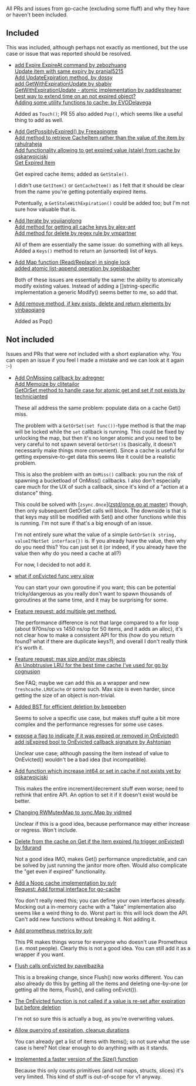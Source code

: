 All PRs and issues from go-cache (excluding some fluff) and why they have or
haven't been included.

Included
--------

This was included, although perhaps not exactly as mentioned, but the use case
or issue that was reported should be resolved.


- [add Expire ExpireAt command by zebozhuang](https://github.com/patrickmn/go-cache/pull/20)<br>
  [Update item with same expiry by pranjal5215](https://github.com/patrickmn/go-cache/pull/42)<br>
  [Add UpdateExpiration method. by dossy](https://github.com/patrickmn/go-cache/pull/66)<br>
  [add GetWithExpirationUpdate by sbabiv](https://github.com/patrickmn/go-cache/pull/96)<br>
  [GetWithExpirationUpdate - atomic implementation by paddlesteamer](https://github.com/patrickmn/go-cache/pull/126)<br>
  [best way to extend time on an not expired object?](https://github.com/patrickmn/go-cache/issues/65)<br>
  [Adding some utility functions to cache: by EVODelavega](https://github.com/patrickmn/go-cache/pull/55)

  Added as `Touch()`; PR 55 also added `Pop()`, which seems like a useful thing
  to add as well.

- [Add GetPossiblyExpired() by Freeaqingme](https://github.com/patrickmn/go-cache/pull/47)<br>
  [Add method to retrieve CacheItem rather than the value of the item by rahulraheja](https://github.com/patrickmn/go-cache/pull/53)<br>
  [Add functionality allowing to get expired value (stale) from cache by oskarwojciski](https://github.com/patrickmn/go-cache/pull/63)<br>
  [Get Expired Item](https://github.com/patrickmn/go-cache/issues/107)

  Get expired cache items; added as `GetStale()`.

  I didn't use `GetItem()` or `GetCacheItem()` as I felt that it should be clear
  from the name you're getting potentially expired items.

  Potentually, a `GetStaleWithExpiration()` could be added too; but I'm not sure
  how valuable that is.

- [Add Iterate by youjianglong](https://github.com/patrickmn/go-cache/pull/78)<br>
  [Add method for getting all cache keys by alex-ant](https://github.com/patrickmn/go-cache/pull/81)<br>
  [Add method for delete by regex rule by vmpartner](https://github.com/patrickmn/go-cache/pull/100)

  All of them are essentially the same issue: do something with all keys. Added
  a `Keys()` method to return an (unsorted) list of keys.

- [Add Map function (Read/Replace) in single lock](https://github.com/patrickmn/go-cache/issues/118)<br>
  [added atomic list-append operation by sgeisbacher](https://github.com/patrickmn/go-cache/pull/97)

  Both of these issues are essentially the same: the ability to atomically
  modify existing values. Instead of adding a []string-specific implementation a
  generic Modify() seems better to me, so add that.

- [Add remove method, if key exists, delete and return elements by yinbaoqiang](https://github.com/patrickmn/go-cache/pull/77)<br>

  Added as Pop()


Not included
------------

Issues and PRs that were *not* included with a short explanation why. You can
open an issue if you feel I made a mistake and we can look at it again :-)

- [Add OnMissing callback by adregner](https://github.com/patrickmn/go-cache/pull/106)<br>
  [Add Memoize by clitetailor](https://github.com/patrickmn/go-cache/pull/113)<br>
  [GetOrSet method to handle case for atomic get and set if not exists by technicianted](https://github.com/patrickmn/go-cache/pull/117)

  These all address the same problem: populate data on a cache Get() miss.

  The problem with a `GetOrSet(set func())`-type method is that the map will be
  locked while the `set` callback is running. This could be fixed by unlocking
  the map, but then it's no longer atomic and you need to be very careful to not
  spawn several `GetOrSet()`s (basically, it doesn't necessarily make things
  more convenient). Since a cache is useful for getting expensive-to-get data
  this seems like it could be a realistic problem.

  This is also the problem with an `OnMiss()` callback: you run the risk of
  spawning a bucketload of OnMiss() callbacks. I also don't especially care much
  for the UX of such a callback, since it's kind of a "action at a distance"
  thing.
  
  This could be solved with [`zsync.Once`]([zstd/once.go at master](https://github.com/zgoat/zstd/blob/master/zsync/once.go#L6)) though,
  then only subsequent GetOrSet calls will block. The downside is that is that
  keys may still be modified with Set() and other functions while this is
  running. I'm not sure if that's a big enough of an issue.

  I'm not entirely sure what the value of a simple `GetOrSet(k string,
  valueIfNotSet interface{})` is. If you already have the value, then why do you
  need this? You can just set it (or indeed, if you already have the value then
  why do you need a cache at all?)

  For now, I decided to not add it.

- [what if onEvicted func  very slow](https://github.com/patrickmn/go-cache/issues/49)<br>

  You can start your own goroutine if you want; this can be potential
  tricky/dangerous as you really don't want to spawn thousands of goroutines at
  the same time, and it may be surprising for some.

- [Feature request: add multiple get method.](https://github.com/patrickmn/go-cache/issues/108)<br>

  The performance difference is not that large compared to a for loop (about
  970ns/op vs 1450 ns/op for 50 items, and it adds an alloc), it's not clear how
  to make a consistent API for this (how do you return found? what if there are
  duplicate keys?), and overall I don't really think it's worth it.

- [Feature request: max size and/or max objects](https://github.com/patrickmn/go-cache/issues/5)<br>
  [An Unobtrusive LRU for the best time cache I've used for go by cognusion](https://github.com/patrickmn/go-cache/pull/17)

  See FAQ; maybe we can add this as a wrapper and new `freshcache.LRUCache` or some
  such. Max size is even harder, since getting the size of an object is
  non-trivial.

- [Added BST for efficient deletion by beppeben](https://github.com/patrickmn/go-cache/pull/27)<br>

  Seems to solve a specific use case, but makes stuff quite a bit more complex
  and the performance regresses for some use cases.

- [expose a flag to indicate if it was expired or removed in OnEvicted()](https://github.com/patrickmn/go-cache/issues/57)<br>
  [add isExpired bool to OnEvicted callback signature by Ashtonian](https://github.com/patrickmn/go-cache/pull/58)

  Unclear use case; although passing the Item instead of value to OnEvicted()
  wouldn't be a bad idea (but incompatible).

- [Add function which increase int64 or set in cache if not exists yet by oskarwojciski](https://github.com/patrickmn/go-cache/pull/62)<br>

  This makes the entire increment/decrement stuff even worse; need to rethink
  that entire API. An option to set it if it doesn't exist would be better.

- [Changing RWMutexMap to sync.Map by vidmed](https://github.com/patrickmn/go-cache/pull/72)<br>

  Unclear if this is a good idea, because performance may either increase or
  regress. Won't include.

- [Delete from the cache on Get if the item expired (to trigger onEvicted) by fdurand](https://github.com/patrickmn/go-cache/pull/75/files)<br>

  Not a good idea IMO, makes Get() performance unpredictable, and can be solved
  by just running the janitor more often. Would also complicate the "get even if
  expired" functionality.

- [Add a Noop cache implementation by sylr](https://github.com/patrickmn/go-cache/pull/92)<br>
  [Request: Add formal interface for go-cache](https://github.com/patrickmn/go-cache/issues/116)

  You don't really need this; you can define your own interfaces already.
  Mocking out a in-memory cache with a "fake" implementation also seems like a
  weird thing to do. Worst part is: this will lock down the API. Can't add new
  functions without breaking it.
  Not adding it.

- [Add prometheus metrics by sylr](https://github.com/patrickmn/go-cache/pull/94)<br>

  This PR makes things worse for everyone who doesn't use Prometheus (i.e. most
  people). Clearly this is not a good idea. You can still add it as a wrapper if
  you want.

- [Flush calls onEvicted by pavelbazika](https://github.com/patrickmn/go-cache/pull/122)<br>

  This is a breaking change, since Flush() now works different. You can also
  already do this by getting all the items and deleting one-by-one (or getting
  all the items, Flush(), and calling onEvict()).

- [The OnEvicted function is not called if a value is re-set after expiration but before deletion](https://github.com/patrickmn/go-cache/issues/48)<br>

  I'm not so sure this is actually a bug, as you're overwriting values.

- [Allow querying of expiration, cleanup durations](https://github.com/patrickmn/go-cache/issues/104)<br>

  You can already get a list of items with Items(); so not sure what the use
  case is here? Not clear enough to do anything with as it stands.

- [Implemented a faster version of the Size() function](https://github.com/patrickmn/go-cache/pull/129)<br>

  Because this only counts primitives (and not maps, structs, slices) it's very
  limited. This kind of stuff is out-of-scope for v1 anyway.

